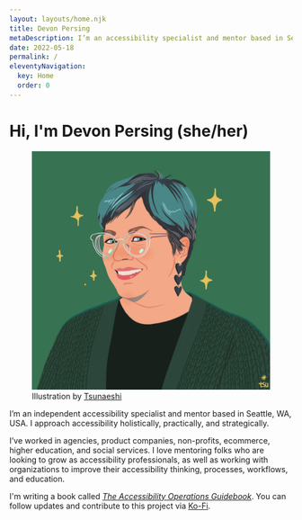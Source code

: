 ```yaml
---
layout: layouts/home.njk
title: Devon Persing
metaDescription: I’m an accessibility specialist and mentor based in Seattle, WA, USA.
date: 2022-05-18
permalink: /
eleventyNavigation:
  key: Home
  order: 0
---
```

# Hi, I'm Devon Persing (she/her)

<figure class="portrait">
  <img src="/static/img/1724.png" alt="Illustration of Devon Persing. She is a white woman with short hair with teal highlights. She is wearing a large green cardigan, black heart dangling earrings, and glasses with clear frames.">
  <figcaption>Illustration by <a href="https://covatar.com/collections/tsunaeshis-style">Tsunaeshi</a></figcaption>
</figure>

I’m an independent accessibility specialist and mentor based in Seattle, WA, USA. I approach accessibility holistically, practically, and strategically.

I’ve worked in agencies, product companies, non-profits, ecommerce, higher education, and social services. I love mentoring folks who are looking to grow as accessibility professionals, as well as working with organizations to improve their accessibility thinking, processes, workflows, and education.

I'm writing a book called [_The Accessibility Operations Guidebook_](/posts/writing-a-book/). You can follow updates and contribute to this project via [Ko-Fi](https://ko-fi.com/a11ydevon).